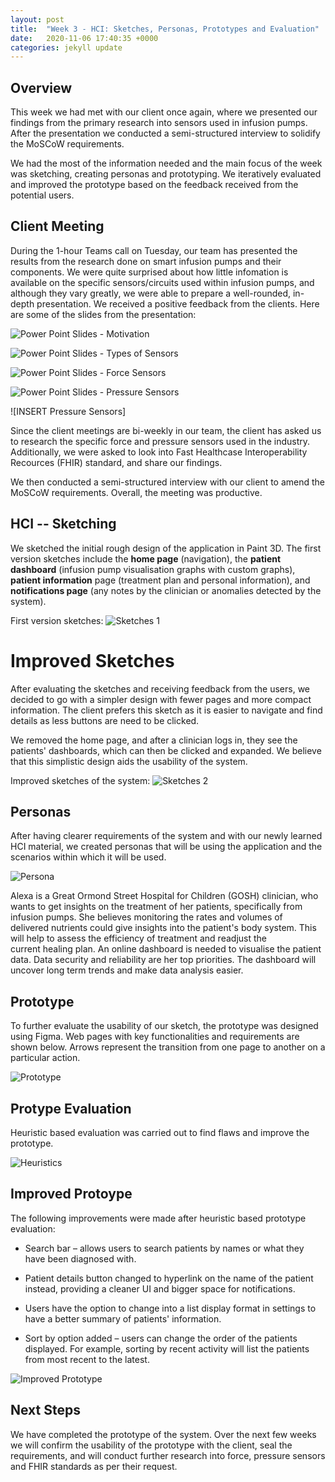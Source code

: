 ```yaml
---
layout: post
title:  "Week 3 - HCI: Sketches, Personas, Prototypes and Evaluation"
date:   2020-11-06 17:40:35 +0000
categories: jekyll update
---
```


## Overview

This week we had met with our client once again, where we presented our findings from the primary research into sensors used in infusion pumps. After the presentation we conducted a semi-structured interview to solidify the MoSCoW requirements. 

We had the most of the information needed and the main focus of the week was sketching, creating personas and prototyping.
We iteratively evaluated and improved the prototype based on the feedback received from the potential users.


## Client Meeting

During the 1-hour Teams call on Tuesday, our team has presented the results from the research done on smart infusion pumps and their components. We were quite surprised about how little infomation is available on the specific sensors/circuits used within infusion pumps, and although they vary greatly, we were able to prepare a well-rounded, in-depth presentation. We received a positive feedback from the clients. Here are some of the slides from the presentation:

![Power Point Slides - Motivation](/Dev-Blog/assets/week3/presentation_slide1.png)

![Power Point Slides - Types of Sensors](/Dev-Blog/assets/week3/presentation_slide2.png)

![Power Point Slides - Force Sensors](/Dev-Blog/assets/week3/presentation_slide3.png)

![Power Point Slides - Pressure Sensors](/Dev-Blog/assets/week3/pressure_sensors.png)


![INSERT Pressure Sensors]

Since the client meetings are bi-weekly in our team, the client has asked us to research the specific force and pressure sensors used in the industry. Additionally, we were asked to look into Fast Healthcase Interoperability Recources (FHIR) standard, and share our findings.

We then conducted a semi-structured interview with our client to amend the MoSCoW requirements. Overall, the meeting was productive.


## HCI -- Sketching

We sketched the initial rough design of the application in Paint 3D. The first version sketches include the **home page** (navigation), the **patient dashboard** (infusion pump visualisation graphs with custom graphs), **patient information** page (treatment plan and personal information), and **notifications page** (any notes by the clinician or anomalies detected by the system).

First version sketches:
![Sketches 1](/Dev-Blog/assets/week3/sketch1.png)


# Improved Sketches

After evaluating the sketches and receiving feedback from the users, we decided to go with a simpler design with fewer pages and more compact information. The client prefers this sketch as it is easier to navigate and find details as less buttons are need to be clicked.

We removed the home page, and after a clinician logs in, they see the patients' dashboards, which can then be clicked and expanded. We believe that this simplistic design aids the usability of the system.

Improved sketches of the system:
![Sketches 2](/Dev-Blog/assets/week3/sketch2.png)


## Personas

After having clearer requirements of the system and with our newly learned HCI material, we created personas that will be using the application and the scenarios within which it will be used.

![Persona](/Dev-Blog/assets/week3/persona.png)


Alexa is a Great Ormond Street Hospital for Children (GOSH) clinician, who wants to get insights on the treatment of her patients, specifically from infusion pumps. She believes monitoring the rates and volumes of  delivered nutrients could give insights into the patient's body system. This will help to assess the efficiency of treatment and readjust the current healing plan. An online dashboard is needed to visualise the patient data. Data security and reliability are her top priorities. The dashboard will uncover long term trends and make data analysis easier.


## Prototype

To further evaluate the usability of our sketch, the prototype was designed using Figma. Web pages with key functionalities and requirements are shown below. Arrows represent the transition from one page to another on a particular action.

![Prototype](/Dev-Blog/assets/week3/prototype.png)


## Protype Evaluation

Heuristic based evaluation was carried out to find flaws and improve the prototype.

![Heuristics](/Dev-Blog/assets/week3/heuristics.png)


## Improved Protoype

The following improvements were made after heuristic based prototype evaluation: 

- Search bar – allows users to search patients by names or what they have been diagnosed with.

- Patient details button changed to hyperlink on the name of the patient instead, providing a cleaner UI and bigger space for notifications.

- Users have the option to change into a list display format in settings to have a better summary of patients' information.

- Sort by option added – users can change the order of the patients displayed. For example, sorting by recent activity will list the patients from most recent to the latest.

![Improved Prototype](/Dev-Blog/assets/week3/improved_prototype.png)


## Next Steps

We have completed the prototype of the system. Over the next few weeks we will confirm the usability of the prototype with the client, seal the requirements, and will conduct further research into force, pressure sensors and FHIR standards as per their request.